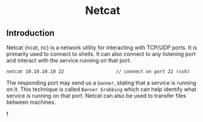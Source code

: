 # <h1 style="text-align:center">Netcat</h1>

## Introduction
Netcat (ncat, nc) is a network utility for interacting with TCP/UDP ports. It is primarily used to connect to shells. It can also connect to any listening port and interact with the service running on that port.

    netcat 10.10.10.10 22                   // connect on port 22 (ssh)

The responding port may send us a ```banner```, stating that a service is running on it. This technique is called ```Banner Grabbing``` which can help identify what service is running on that port. Netcat can also be used to transfer files between machines. 


f
